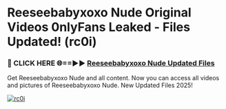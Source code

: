 # Reeseebabyxoxo Nude Original Videos 0nlyFans Leaked - Files Updated! (rc0i)

<h3>🔴 CLICK HERE 🌐==►► <a href="https://tinyurl.com/yc6ubb5a" rel="nofollow">Reeseebabyxoxo Nude Updated Files</a></h3>

Get Reeseebabyxoxo Nude and all content. Now you can access all videos and pictures of Reeseebabyxoxo Nude. New Updated Files 2025!

[![rc0i](https://i.imgur.com/7eu0CRL.gif)](https://tinyurl.com/yc6ubb5a)
